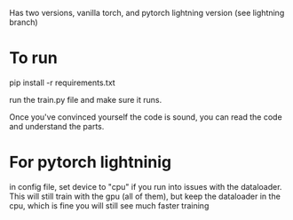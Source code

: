 
Has two versions, vanilla torch, and pytorch lightning version (see lightning branch)

# To run
pip install -r requirements.txt

run the train.py file and make sure it runs.

Once you've convinced yourself the code is sound, you can read the code and understand the parts.
# For pytorch lightninig

in config file, set device to "cpu" if you run into issues with the dataloader. This will still train with the gpu (all of them), but keep the dataloader in the cpu, which is fine
you will still see much faster training
